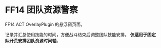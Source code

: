 # FF14 团队资源警察
FF14 ACT OverlayPlugin 的悬浮窗页面。

记录并汇总使用技能的时间，方便战斗结束后调整团队技能安排。
**仅适用于固定队开荒安排团队资源时间轴**。
